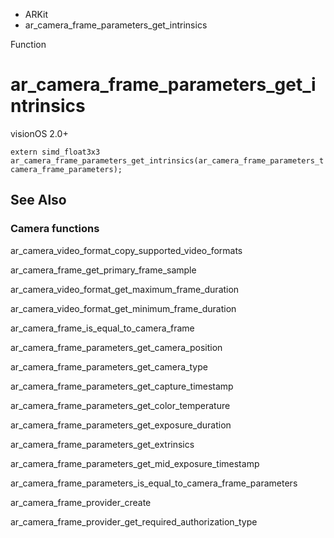 

- ARKit
-  ar_camera_frame_parameters_get_intrinsics 

Function

# ar_camera_frame_parameters_get_intrinsics

visionOS 2.0+

``` source
extern simd_float3x3 ar_camera_frame_parameters_get_intrinsics(ar_camera_frame_parameters_t camera_frame_parameters);
```

## See Also

### Camera functions

ar_camera_video_format_copy_supported_video_formats

ar_camera_frame_get_primary_frame_sample

ar_camera_video_format_get_maximum_frame_duration

ar_camera_video_format_get_minimum_frame_duration

ar_camera_frame_is_equal_to_camera_frame

ar_camera_frame_parameters_get_camera_position

ar_camera_frame_parameters_get_camera_type

ar_camera_frame_parameters_get_capture_timestamp

ar_camera_frame_parameters_get_color_temperature

ar_camera_frame_parameters_get_exposure_duration

ar_camera_frame_parameters_get_extrinsics

ar_camera_frame_parameters_get_mid_exposure_timestamp

ar_camera_frame_parameters_is_equal_to_camera_frame_parameters

ar_camera_frame_provider_create

ar_camera_frame_provider_get_required_authorization_type


